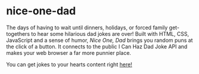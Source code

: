 # nice-one-dad

The days of having to wait until dinners, holidays, or forced family get-togethers to hear some hilarious dad jokes are over! Built with HTML, CSS, JavaScript and a sense of humor, _Nice One, Dad_ brings you random puns at the click of a button. It connects to the public I Can Haz Dad Joke API and makes your web browser a far more punnier place.

You can get jokes to your hearts content right [here!](http://www.nice-one-dad.surge.sh)

